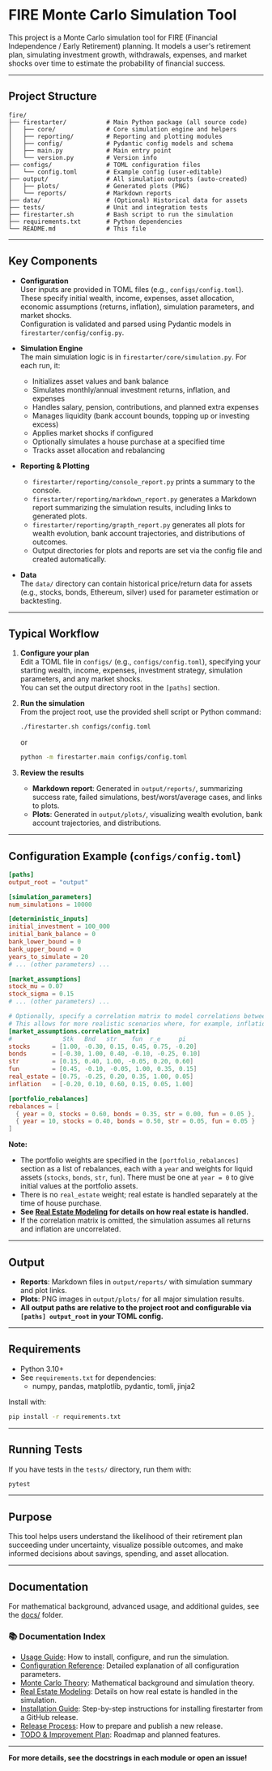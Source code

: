 # FIRE Monte Carlo Simulation Tool

This project is a Monte Carlo simulation tool for FIRE (Financial Independence / Early Retirement)
planning. It models a user's retirement plan, simulating investment growth, withdrawals, expenses,
and market shocks over time to estimate the probability of financial success.

---

## Project Structure

```
fire/
├── firestarter/           # Main Python package (all source code)
│   ├── core/              # Core simulation engine and helpers
│   ├── reporting/         # Reporting and plotting modules
│   ├── config/            # Pydantic config models and schema
│   ├── main.py            # Main entry point
│   └── version.py         # Version info
├── configs/               # TOML configuration files
│   └── config.toml        # Example config (user-editable)
├── output/                # All simulation outputs (auto-created)
│   ├── plots/             # Generated plots (PNG)
│   └── reports/           # Markdown reports
├── data/                  # (Optional) Historical data for assets
├── tests/                 # Unit and integration tests
├── firestarter.sh         # Bash script to run the simulation
├── requirements.txt       # Python dependencies
└── README.md              # This file
```

---

## Key Components

- **Configuration**  
  User inputs are provided in TOML files (e.g., `configs/config.toml`). These specify initial
  wealth, income, expenses, asset allocation, economic assumptions (returns, inflation), simulation
  parameters, and market shocks.  
  Configuration is validated and parsed using Pydantic models in `firestarter/config/config.py`.

- **Simulation Engine**  
  The main simulation logic is in `firestarter/core/simulation.py`. For each run, it:

  - Initializes asset values and bank balance
  - Simulates monthly/annual investment returns, inflation, and expenses
  - Handles salary, pension, contributions, and planned extra expenses
  - Manages liquidity (bank account bounds, topping up or investing excess)
  - Applies market shocks if configured
  - Optionally simulates a house purchase at a specified time
  - Tracks asset allocation and rebalancing

- **Reporting & Plotting**

  - `firestarter/reporting/console_report.py` prints a summary to the console.
  - `firestarter/reporting/markdown_report.py` generates a Markdown report summarizing the
    simulation results, including links to generated plots.
  - `firestarter/reporting/grapth_report.py` generates all plots for wealth evolution, bank account
    trajectories, and distributions of outcomes.
  - Output directories for plots and reports are set via the config file and created automatically.

- **Data**  
  The `data/` directory can contain historical price/return data for assets (e.g., stocks, bonds,
  Ethereum, silver) used for parameter estimation or backtesting.

---

## Typical Workflow

1. **Configure your plan**  
   Edit a TOML file in `configs/` (e.g., `configs/config.toml`), specifying your starting wealth,
   income, expenses, investment strategy, simulation parameters, and any market shocks.  
   You can set the output directory root in the `[paths]` section.

2. **Run the simulation**  
   From the project root, use the provided shell script or Python command:

   ```sh
   ./firestarter.sh configs/config.toml
   ```

   or

   ```sh
   python -m firestarter.main configs/config.toml
   ```

3. **Review the results**
   - **Markdown report**: Generated in `output/reports/`, summarizing success rate, failed
     simulations, best/worst/average cases, and links to plots.
   - **Plots**: Generated in `output/plots/`, visualizing wealth evolution, bank account
     trajectories, and distributions.

---

## Configuration Example (`configs/config.toml`)

```toml
[paths]
output_root = "output"

[simulation_parameters]
num_simulations = 10000

[deterministic_inputs]
initial_investment = 100_000
initial_bank_balance = 0
bank_lower_bound = 0
bank_upper_bound = 0
years_to_simulate = 20
# ... (other parameters) ...

[market_assumptions]
stock_mu = 0.07
stock_sigma = 0.15
# ... (other parameters) ...

# Optionally, specify a correlation matrix to model correlations between asset returns and inflation.
# This allows for more realistic scenarios where, for example, inflation and stock returns may move together.
[market_assumptions.correlation_matrix]
#              Stk   Bnd   str    fun  r_e     pi
stocks      = [1.00, -0.30, 0.15, 0.45, 0.75, -0.20]
bonds       = [-0.30, 1.00, 0.40, -0.10, -0.25, 0.10]
str         = [0.15, 0.40, 1.00, -0.05, 0.20, 0.60]
fun         = [0.45, -0.10, -0.05, 1.00, 0.35, 0.15]
real_estate = [0.75, -0.25, 0.20, 0.35, 1.00, 0.05]
inflation   = [-0.20, 0.10, 0.60, 0.15, 0.05, 1.00]

[portfolio_rebalances]
rebalances = [
  { year = 0, stocks = 0.60, bonds = 0.35, str = 0.00, fun = 0.05 },
  { year = 10, stocks = 0.40, bonds = 0.50, str = 0.05, fun = 0.05 }
]
```

**Note:**

- The portfolio weights are specified in the `[portfolio_rebalances]` section as a list of
  rebalances, each with a `year` and weights for liquid assets (`stocks`, `bonds`, `str`, `fun`).
  There must be one at `year = 0` to give initial values at the portfolio assets.
- There is no `real_estate` weight; real estate is handled separately at the time of house purchase.
- **See [Real Estate Modeling](docs/real_estate.md) for details on how real estate is handled.**
- If the correlation matrix is omitted, the simulation assumes all returns and inflation are
  uncorrelated.

---

## Output

- **Reports**: Markdown files in `output/reports/` with simulation summary and plot links.
- **Plots**: PNG images in `output/plots/` for all major simulation results.
- **All output paths are relative to the project root and configurable via `[paths] output_root` in
  your TOML config.**

---

## Requirements

- Python 3.10+
- See `requirements.txt` for dependencies:
  - numpy, pandas, matplotlib, pydantic, tomli, jinja2

Install with:

```sh
pip install -r requirements.txt
```

---

## Running Tests

If you have tests in the `tests/` directory, run them with:

```sh
pytest
```

---

## Purpose

This tool helps users understand the likelihood of their retirement plan succeeding under
uncertainty, visualize possible outcomes, and make informed decisions about savings, spending, and
asset allocation.

---

## Documentation

For mathematical background, advanced usage, and additional guides, see the [docs/](docs/) folder.

### 📚 Documentation Index

- [Usage Guide](docs/usage.md): How to install, configure, and run the simulation.
- [Configuration Reference](docs/config.md): Detailed explanation of all configuration parameters.
- [Monte Carlo Theory](docs/Montecarlo.md): Mathematical background and simulation theory.
- [Real Estate Modeling](docs/real_estate.md): Details on how real estate is handled in the
  simulation.
- [Installation Guide](docs/install.md): Step-by-step instructions for installing firestarter from a
  GitHub release.
- [Release Process](docs/release.md): How to prepare and publish a new release.
- [TODO & Improvement Plan](TODO.md): Roadmap and planned features.

---

**For more details, see the docstrings in each module or open an issue!**
